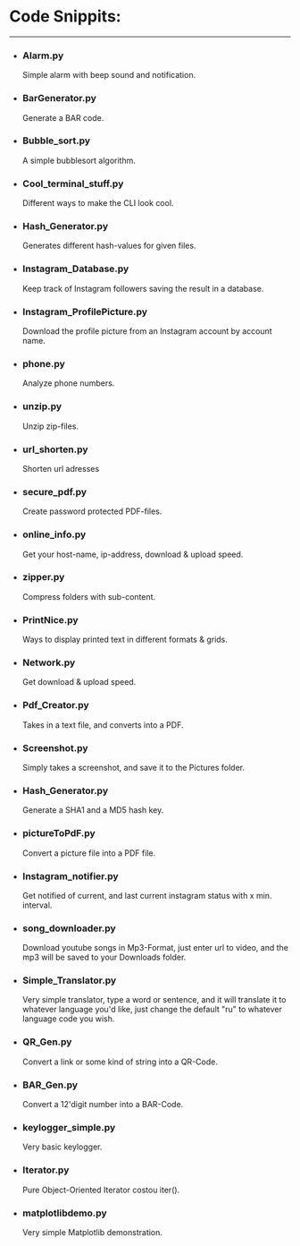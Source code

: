 # Code Snippits:
__________________________
- ### Alarm.py  
    Simple alarm with beep sound and notification.  
- ### BarGenerator.py  
    Generate a BAR code.  
- ### Bubble_sort.py  
    A simple bubblesort algorithm.  
- ### Cool_terminal_stuff.py  
    Different ways to make the CLI look cool.
- ### Hash_Generator.py  
    Generates different hash-values for given files.  
- ### Instagram_Database.py  
    Keep track of Instagram followers saving the result in a database.  
- ### Instagram_ProfilePicture.py  
    Download the profile picture from an Instagram account by account name.  
- ### phone.py  
    Analyze phone numbers.  
- ### unzip.py  
    Unzip zip-files.  
- ### url_shorten.py  
    Shorten url adresses
- ### secure_pdf.py  
    Create password protected PDF-files.
- ### online_info.py  
    Get your host-name, ip-address, download & upload speed.
- ### zipper.py  
    Compress folders with sub-content.  
- ### PrintNice.py  
    Ways to display printed text in different formats & grids.  
- ### Network.py  
    Get download & upload speed.  
- ### Pdf_Creator.py  
    Takes in a text file, and converts into a PDF.  
- ### Screenshot.py  
    Simply takes a screenshot, and save it to the Pictures folder.  
- ### Hash_Generator.py  
    Generate a SHA1 and a MD5 hash key.  
- ### pictureToPdF.py
    Convert a picture file into a PDF file.
- ### Instagram_notifier.py
    Get notified of current, and last current instagram status with x min. interval. 
- ### song_downloader.py
    Download youtube songs in Mp3-Format, just enter url to video, and the mp3 will be saved to your Downloads folder.  
- ### Simple_Translator.py
    Very simple translator, type a word or sentence, and it will translate it to whatever language you'd like, just change the default "ru" to whatever language code you wish. 
- ### QR_Gen.py
    Convert a link or some kind of string into a QR-Code.  
- ### BAR_Gen.py
    Convert a 12'digit number into a BAR-Code.  
- ### keylogger_simple.py
    Very basic keylogger.  
- ### Iterator.py
    Pure Object-Oriented Iterator costou iter().  
- ### matplotlibdemo.py
    Very simple Matplotlib demonstration.  

